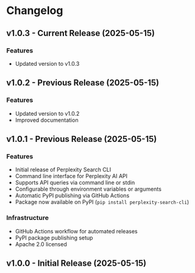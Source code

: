 # Changelog

## v1.0.3 - Current Release (2025-05-15)

### Features
- Updated version to v1.0.3

## v1.0.2 - Previous Release (2025-05-15)

### Features
- Updated version to v1.0.2
- Improved documentation

## v1.0.1 - Previous Release (2025-05-15)

### Features
- Initial release of Perplexity Search CLI
- Command line interface for Perplexity AI API
- Supports API queries via command line or stdin
- Configurable through environment variables or arguments
- Automatic PyPI publishing via GitHub Actions
- Package now available on PyPI (`pip install perplexity-search-cli`)

### Infrastructure
- GitHub Actions workflow for automated releases
- PyPI package publishing setup
- Apache 2.0 licensed

## v1.0.0 - Initial Release (2025-05-15)
